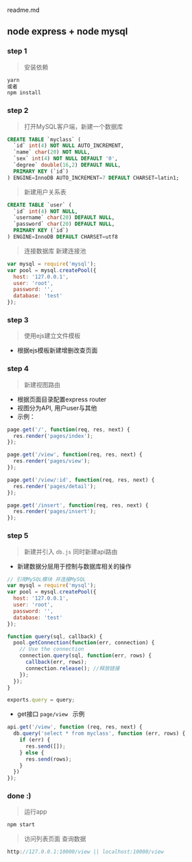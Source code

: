 readme.md
## node express + node mysql 

### step 1
> 安装依赖
```javascript
yarn
或者
npm install
```

### step 2
> 打开MySQL客户端，新建一个数据库
```sql
CREATE TABLE `myclass` (
  `id` int(4) NOT NULL AUTO_INCREMENT,
  `name` char(20) NOT NULL,
  `sex` int(4) NOT NULL DEFAULT '0',
  `degree` double(16,2) DEFAULT NULL,
  PRIMARY KEY (`id`)
) ENGINE=InnoDB AUTO_INCREMENT=7 DEFAULT CHARSET=latin1;
```
> 新建用户关系表
```sql
CREATE TABLE `user` (
  `id` int(4) NOT NULL,
  `username` char(20) DEFAULT NULL,
  `password` char(20) DEFAULT NULL,
  PRIMARY KEY (`id`)
) ENGINE=InnoDB DEFAULT CHARSET=utf8
```

> 连接数据库 新建连接池
```javascript
var mysql = require('mysql');
var pool = mysql.createPool({
  host: '127.0.0.1',
  user: 'root',
  password: '',
  database: 'test'
});
```
### step 3
> 使用ejs建立文件模板
- 根据ejs模板新建增删改查页面

### step 4

> 新建视图路由
- 根据页面目录配置express router
- 视图分为API, 用户user与其他
- 示例：
```javascript
page.get('/', function(req, res, next) {
  res.render('pages/index');
});

page.get('/view', function(req, res, next) {
  res.render('pages/view');
});

page.get('/view/:id', function(req, res, next) {
  res.render('pages/detail');
});

page.get('/insert', function(req, res, next) {
  res.render('pages/insert');
});
```

### step 5
> 新建并引入 `db.js` 同时新建api路由
- 新建数据分层用于控制与数据库相关的操作

```javascript
// 引用MySQL模块 并连接MySQL
var mysql = require('mysql');
var pool = mysql.createPool({
  host: '127.0.0.1',
  user: 'root',
  password: '',
  database: 'test'
});

function query(sql, callback) {
  pool.getConnection(function(err, connection) {
    // Use the connection
    connection.query(sql, function(err, rows) {
      callback(err, rows);
      connection.release(); //释放链接
    });
  });
}

exports.query = query;

```
- get接口 `page/view ` 示例
```javascript
api.get('/view', function (req, res, next) {
  db.query('select * from myclass', function (err, rows) {
    if (err) {
      res.send([]);
    } else {
      res.send(rows);
    }
  })
});
```

### done :)
> 运行app
```javascript
npm start
```

> 访问列表页面 查询数据
```javascript
http://127.0.0.1:10000/view || localhost:10000/view
```



